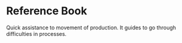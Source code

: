 # Reference Book

Quick assistance to movement of production.
It guides to go through difficulties in processes.